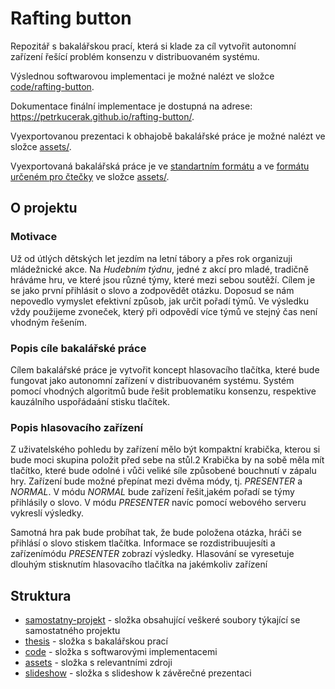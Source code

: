 # Rafting button

Repozitář s bakalářskou prací, která si klade za cíl vytvořit autonomní zařízení řešící problém konsenzu v distribuovaném systému.

Výslednou softwarovou implementaci je možné nalézt ve složce [code/rafting-button](/code/rafting-button/).

Dokumentace finální implementace je dostupná na adrese: https://petrkucerak.github.io/rafting-button/.

Vyexportovanou prezentaci k obhajobě bakalářské práce je možné nalézt ve složce [assets/](/assets/slideshow.pdf).

Vyexportovaná bakalářská práce je ve [standartním formátu](/assets/thesis.pdf) a ve [formátu určeném pro čtečky](/assets/thesis-ebook-size.pdf) ve složce [assets/](/assets/).

## O projektu
### Motivace
Už od útlých dětských let jezdím na letní tábory a přes rok organizuji mládežnické akce. Na *Hudebním týdnu*, jedné z akcí pro mladé, tradičně hráváme hru, ve které jsou různé týmy, které mezi sebou soutěží. Cílem je se jako první přihlásit o slovo a zodpovědět otázku. Doposud se nám nepovedlo vymyslet efektivní způsob, jak určit pořadí týmů. Ve výsledku vždy použijeme zvoneček, který při odpovědí více týmů ve stejný čas není vhodným řešením.

### Popis cíle bakalářské práce
Cílem bakalářské práce je vytvořit koncept hlasovacího tlačítka, které bude fungovat
jako autonomní zařízení v distribuovaném systému. Systém pomocí vhodných algoritmů
bude řešit problematiku konsenzu, respektive kauzálního uspořádaání stisku tlačítek.

### Popis hlasovacího zařízení

Z uživatelského pohledu by zařízení mělo být kompaktní krabička, kterou si bude moci skupina položit před sebe na stůl.2 Krabička by na sobě měla mít tlačítko, které bude odolné i vůči veliké síle způsobené bouchnutí v zápalu hry. Zařízení bude možné přepínat mezi dvěma módy, tj. *PRESENTER* a *NORMAL*. V módu *NORMAL* bude zařízení řešit,jakém pořadí se týmy přihlásily o slovo. V módu *PRESENTER* navíc pomocí webového serveru vykreslí výsledky.

Samotná hra pak bude probíhat tak, že bude položena otázka, hráči se přihlásí o slovo
stiskem tlačítka. Informace se rozdistribuujesíti a zařízenímódu *PRESENTER* zobrazí
výsledky. Hlasování se vyresetuje dlouhým stisknutím hlasovacího tlačítka na jakémkoliv zařízení

## Struktura

- [samostatny-projekt](/samostatny-projekt/) - složka obsahující veškeré soubory týkající se samostatného projektu
- [thesis](/thesis/) - složka s bakalářskou prací
- [code](/code/) - složka s softwarovými implementacemi
- [assets](/assets/) - složka s relevantními zdroji
- [slideshow](/slideshow/) - složka s slideshow k závěrečné prezentaci